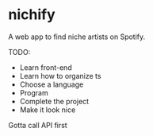 # nichify
A web app to find niche artists on Spotify.

TODO:
  - Learn front-end
  - Learn how to organize ts
  - Choose a language
  - Program
  - Complete the project
  - Make it look nice

Gotta call API first
